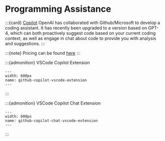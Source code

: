 # Programming Assistance


:::{card} [Copilot](https://github.com/features/copilot)
OpenAI has collaborated with Github/Microsoft to develop a coding assistant. It has recently been upgraded to a version based on GPT-4, which can both proactively suggest code based on your current coding context, as well as engage in chat about code to provide you with analysis and suggestions.
:::

:::{note} Pricing can be found [here](https://docs.github.com/en/copilot/overview-of-github-copilot/about-github-copilot-for-individuals)
:::

:::{admonition} VSCode Copilot Extension 
```{figure} ./images/github-copilot-vscode-extension.png
---
width: 600px
name: github-copilot-vscode-extension
---
```
:::

:::{admonition} VSCode Copilot Chat Extension 
```{figure} ./images/github-copilot-chat-vscode-extension.png
---
width: 600px
name: github-copilot-chat-vscode-extension
---
```
:::
